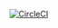 [![CircleCI](https://dl.circleci.com/status-badge/img/circleci/WcJifMC5mny2FFLGifq7id/Gh6ytJugom4me6TvL8MHEL/tree/main.svg?style=svg)](https://dl.circleci.com/status-badge/redirect/circleci/WcJifMC5mny2FFLGifq7id/Gh6ytJugom4me6TvL8MHEL/tree/main)
